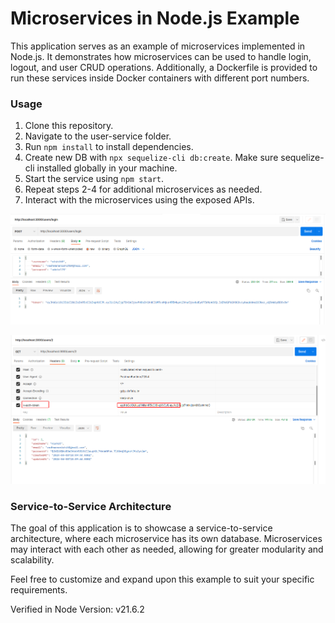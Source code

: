 # Microservices in Node.js Example
This application serves as an example of microservices implemented in Node.js. It demonstrates how microservices can be used to handle login, logout, and user CRUD operations. Additionally, a Dockerfile is provided to run these services inside Docker containers with different port numbers.

### Usage
1. Clone this repository.
2. Navigate to the user-service folder.
3. Run `npm install` to install dependencies.
4. Create new DB with `npx sequelize-cli db:create`. Make sure sequelize-cli installed globally in your machine.
5. Start the service using `npm start`.
6. Repeat steps 2-4 for additional microservices as needed.
7. Interact with the microservices using the exposed APIs.

![Generate Token](image.png)

![Get User details](image-1.png)

### Service-to-Service Architecture
The goal of this application is to showcase a service-to-service architecture, where each microservice has its own database. Microservices may interact with each other as needed, allowing for greater modularity and scalability.

Feel free to customize and expand upon this example to suit your specific requirements.

Verified in Node Version: v21.6.2



